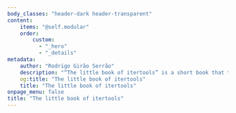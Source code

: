 ```yaml
---
body_classes: "header-dark header-transparent"
content:
    items: "@self.modular"
    order:
        custom:
          - "_hero"
          - "_details"
metadata:
    author: "Rodrigo Girão Serrão"
    description: "“The little book of itertools” is a short book that teaches you advanced iteration techniques and challenges you to reimplement the module itertools in pure Python."
    og:title: "The little book of itertools"
    title: "The little book of itertools"
onpage_menu: false
title: "The little book of itertools"
---
```

